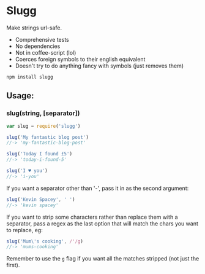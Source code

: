 # Slugg

Make strings url-safe.

- Comprehensive tests
- No dependencies
- Not in coffee-script (lol)
- Coerces foreign symbols to their english equivalent
- Doesn't try to do anything fancy with symbols (just removes them)

```
npm install slugg
```

## Usage:

### slug(string, [separator])

```js
var slug = require('slugg')

slug('My fantastic blog post')
//-> 'my-fantastic-blog-post'

slug('Today I found £5')
//-> 'today-i-found-5'

slug('I ♥ you')
//-> 'i-you'
```

If you want a separator other than '-', pass it in as the second argument:

```js
slug('Kevin Spacey', ' ')
//-> 'kevin spacey'
```

If you want to strip some characters rather than replace them with a separator, pass
a regex as the last option that will match the chars you want to replace, eg:

```js
slug('Mum\'s cooking', /'/g)
//-> 'mums-cooking'
```
Remember to use the `g` flag if you want all the matches stripped (not just the first).
